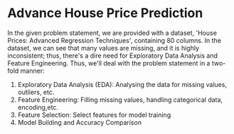 # Advance House Price Prediction
In the given problem statement, we are provided with a dataset, 'House Prices: Advanced Regression Techniques', containing 80 columns. In the dataset, we can see that many values are missing, and it is highly inconsistent; thus, there's a dire need for Exploratory Data Analysis and Feature Engineering.
Thus, we'll deal with the problem statement in a two-fold manner:
1.	Exploratory Data Analysis (EDA): Analysing the data for missing values, outliers, etc.
2.	Feature Engineering: Filling missing values, handling categorical data, encoding,etc.
3.	Feature Selection: Select features for model training 
4.	Model Building and Accuracy Comparison


